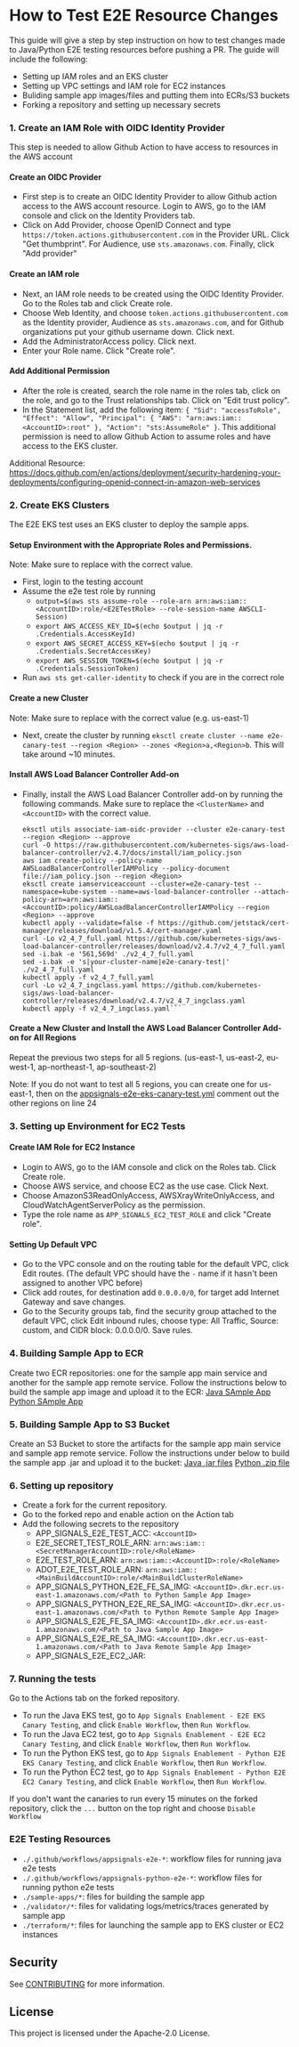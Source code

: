 # How to Test E2E Resource Changes
This guide will give a step by step instruction on how to test changes made to Java/Python E2E testing resources before pushing a PR.
The guide will include the following:
- Setting up IAM roles and an EKS cluster
- Setting up VPC settings and IAM role for EC2 instances
- Buliding sample app images/files and putting them into ECRs/S3 buckets
- Forking a repository and setting up necessary secrets


### 1. Create an IAM Role with OIDC Identity Provider
This step is needed to allow Github Action to have access to resources in the AWS account
#### Create an OIDC Provider
- First step is to create an OIDC Identity Provider to allow Github action access to the AWS account resource. Login to AWS, go to the IAM console and click on the Identity Providers tab.
- Click on Add Provider, choose OpenID Connect and type `https://token.actions.githubusercontent.com` in the Provider URL. Click "Get thumbprint". For Audience, use `sts.amazonaws.com`. Finally, click "Add provider"
#### Create an IAM role
- Next, an IAM role needs to be created using the OIDC Identity Provider. Go to the Roles tab and click Create role.
- Choose Web Identity, and choose `token.actions.githubusercontent.com` as the Identity provider, Audience as `sts.amazonaws.com`, and for Github organizations put your github username down. Click next.
- Add the AdministratorAccess policy. Click next.
- Enter your Role name. Click "Create role".
#### Add Additional Permission
- After the role is created, search the role name in the roles tab, click on the role, and go to the Trust relationships tab. Click on "Edit trust policy".
- In the Statement list, add the following item:
  `{
  "Sid": "accessToRole",
  "Effect": "Allow",
  "Principal": {
  "AWS": "arn:aws:iam::<AccountID>:root"
  },
  "Action": "sts:AssumeRole"
  }`. This additional permission is need to allow Github Action to assume roles and have access to the EKS cluster.

Additional Resource: https://docs.github.com/en/actions/deployment/security-hardening-your-deployments/configuring-openid-connect-in-amazon-web-services

### 2. Create EKS Clusters
The E2E EKS test uses an EKS cluster to deploy the sample apps.
#### Setup Environment with the Appropriate Roles and Permissions.
Note: Make sure to replace <AccountID> with the correct value.
- First, login to the testing account
- Assume the e2e test role by running
    - `output=$(aws sts assume-role --role-arn arn:aws:iam::<AccountID>:role/<E2ETestRole> --role-session-name AWSCLI-Session)`
    - `export AWS_ACCESS_KEY_ID=$(echo $output | jq -r .Credentials.AccessKeyId)`
    - `export AWS_SECRET_ACCESS_KEY=$(echo $output | jq -r .Credentials.SecretAccessKey)`
    - `export AWS_SESSION_TOKEN=$(echo $output | jq -r .Credentials.SessionToken)`
- Run `aws sts get-caller-identity` to check if you are in the correct role
#### Create a new Cluster
Note: Make sure to replace <Region> with the correct value (e.g. us-east-1)
- Next, create the cluster by running `eksctl create cluster --name e2e-canary-test --region <Region> --zones <Region>a,<Region>b`. This will take around ~10 minutes.
#### Install AWS Load Balancer Controller Add-on
- Finally, install the AWS Load Balancer Controller add-on by running the following commands. Make sure to replace the `<ClusterName>` and `<AccountID>` with the correct value.
  ```
  eksctl utils associate-iam-oidc-provider --cluster e2e-canary-test --region <Region> --approve
  curl -O https://raw.githubusercontent.com/kubernetes-sigs/aws-load-balancer-controller/v2.4.7/docs/install/iam_policy.json
  aws iam create-policy --policy-name AWSLoadBalancerControllerIAMPolicy --policy-document file://iam_policy.json --region <Region>
  eksctl create iamserviceaccount --cluster=e2e-canary-test --namespace=kube-system --name=aws-load-balancer-controller --attach-policy-arn=arn:aws:iam::<AccountID>:policy/AWSLoadBalancerControllerIAMPolicy --region <Region> --approve
  kubectl apply --validate=false -f https://github.com/jetstack/cert-manager/releases/download/v1.5.4/cert-manager.yaml
  curl -Lo v2_4_7_full.yaml https://github.com/kubernetes-sigs/aws-load-balancer-controller/releases/download/v2.4.7/v2_4_7_full.yaml
  sed -i.bak -e '561,569d' ./v2_4_7_full.yaml
  sed -i.bak -e 's|your-cluster-name|e2e-canary-test|' ./v2_4_7_full.yaml
  kubectl apply -f v2_4_7_full.yaml
  curl -Lo v2_4_7_ingclass.yaml https://github.com/kubernetes-sigs/aws-load-balancer-controller/releases/download/v2.4.7/v2_4_7_ingclass.yaml
  kubectl apply -f v2_4_7_ingclass.yaml```
#### Create a New Cluster and Install the AWS Load Balancer Controller Add-on for All Regions
Repeat the previous two steps for all 5 regions. (us-east-1, us-east-2, eu-west-1, ap-northeast-1, ap-southeast-2)

Note: If you do not want to test all 5 regions, you can create one for us-east-1, then on the [appsignals-e2e-eks-canary-test.yml](.github/workflows/appsignals-e2e-eks-canary-test.yml) comment out the other regions on line 24

### 3. Setting up Environment for EC2 Tests
#### Create IAM Role for EC2 Instance
- Login to AWS, go to the IAM console and click on the Roles tab. Click Create role.
- Choose AWS service, and choose EC2 as the use case. Click Next.
- Choose AmazonS3ReadOnlyAccess, AWSXrayWriteOnlyAccess, and CloudWatchAgentServerPolicy as the permission.
- Type the role name as `APP_SIGNALS_EC2_TEST_ROLE` and click "Create role".

#### Setting Up Default VPC
- Go to the VPC console and on the routing table for the default VPC, click Edit routes. (The default VPC should have the `-` name if it hasn't been assigned to another VPC before)
- Click add routes, for destination add `0.0.0.0/0`, for target add Internet Gateway and save changes.
- Go to the Security groups tab, find the security group attached to the default VPC, click Edit inbound rules, choose type: All Traffic, Source: custom, and CIDR block: 0.0.0.0/0. Save rules.

### 4. Building Sample App to ECR
Create two ECR repositories: one for the sample app main service and another for the sample app remote service.
Follow the instructions below to build the sample app image and upload it to the ECR:
[Java SAmple App](https://github.com/aws-observability/aws-application-signals-test-framework/blob/main/sample-apps/README.md#eks-use-case-uploading-to-ecr)
[Python SAmple App](https://github.com/aws-observability/aws-application-signals-test-framework/blob/main/sample-apps/python/README.md#eks-use-case-uploading-to-ecr)

### 5. Building Sample App to S3 Bucket
Create an S3 Bucket to store the artifacts for the sample app main service and sample app remote service.
Follow the instructions under below to build the sample app .jar and upload it to the bucket:
[Java .jar files](https://github.com/aws-observability/aws-application-signals-test-framework/blob/main/sample-apps/README.md#ec2-use-case-building-the-jar-files)
[Python .zip file](https://github.com/aws-observability/aws-application-signals-test-framework/blob/main/sample-apps/python/README.md#ec2-use-case-building-the-jar-files)

### 6. Setting up repository
- Create a fork for the current repository.
- Go to the forked repo and enable action on the Action tab
- Add the following secrets to the repository
    - APP_SIGNALS_E2E_TEST_ACC: `<AccountID>`
    - E2E_SECRET_TEST_ROLE_ARN: `arn:aws:iam::<SecretManagerAccountID>:role/<RoleName>`
    - E2E_TEST_ROLE_ARN: `arn:aws:iam::<AccountID>:role/<RoleName>`
    - ADOT_E2E_TEST_ROLE_ARN: `arn:aws:iam::<MainBuildAccountID>:role/<MainBuildClusterRoleName>`
    - APP_SIGNALS_PYTHON_E2E_FE_SA_IMG: `<AccountID>.dkr.ecr.us-east-1.amazonaws.com/<Path to Python Sample App Image>`
    - APP_SIGNALS_PYTHON_E2E_RE_SA_IMG: `<AccountID>.dkr.ecr.us-east-1.amazonaws.com/<Path to Python Remote Sample App Image>`
    - APP_SIGNALS_E2E_FE_SA_IMG: `<AccountID>.dkr.ecr.us-east-1.amazonaws.com/<Path to Java Sample App Image>`
    - APP_SIGNALS_E2E_RE_SA_IMG: `<AccountID>.dkr.ecr.us-east-1.amazonaws.com/<Path to Java Remote Sample App Image>`
    - APP_SIGNALS_E2E_EC2_JAR: <JarBucketNamePrefix>


### 7. Running the tests
Go to the Actions tab on the forked repository.

- To run the Java EKS test, go to `App Signals Enablement - E2E EKS Canary Testing`, and click `Enable Workflow`, then `Run Workflow`.
- To run the Java EC2 test, go to `App Signals Enablement - E2E EC2 Canary Testing`, and click `Enable Workflow`, then `Run Workflow`. 
- To run the Python EKS test, go to `App Signals Enablement - Python E2E EKS Canary Testing`, and click `Enable Workflow`, then `Run Workflow`.
- To run the Python EC2 test, go to `App Signals Enablement - Python E2E EC2 Canary Testing`, and click `Enable Workflow`, then `Run Workflow`.

If you don't want the canaries to run every 15 minutes on the forked repository, click the `...` button on the top right and choose `Disable Workflow`

### E2E Testing Resources
- `./.github/workflows/appsignals-e2e-*`: workflow files for running java e2e tests
- `./.github/workflows/appsignals-python-e2e-*`: workflow files for running python e2e tests
- `./sample-apps/*`: files for building the sample app
- `./validator/*`: files for validating logs/metrics/traces generated by sample app
- `./terraform/*`:  files for launching the sample app to EKS cluster or EC2 instances

## Security

See [CONTRIBUTING](CONTRIBUTING.md#security-issue-notifications) for more information.

## License

This project is licensed under the Apache-2.0 License.

